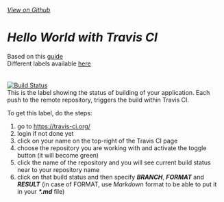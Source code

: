 *[View on Github](https://github.com/heniczyna/travis_ci_resizing_images)*

# *Hello World with Travis CI*
Based on this [guide](https://github.com/softwaresaved/build_and_test_examples/blob/master/travis/HelloWorld.md)<br/>
Different labels available [here](https://shields.io/)<br/>
<br/>
<br/>
[![Build Status](https://travis-ci.org/heniczyna/travis_ci_resizing_images.svg?branch=master)](https://travis-ci.org/heniczyna/travis_ci_resizing_images)<br/>
This is the label showing the status of building of your application. Each push to the remote repository, triggers the build within Travis CI.

To get this label, do the steps:

1. go to <https://travis-ci.org/>
2. login if not done yet
3. click on your name on the top-right of the Travis CI page
4. choose the repository you are working with and activate the toggle button (it will become green)
5. click the name of the repository and you will see current build status near to your repository name
6. click on that build status and then specify _**BRANCH**_, _**FORMAT**_ and _**RESULT**_ (in case of FORMAT, use *Markdown* format to be able to put it in your _**\*.md**_ file)
